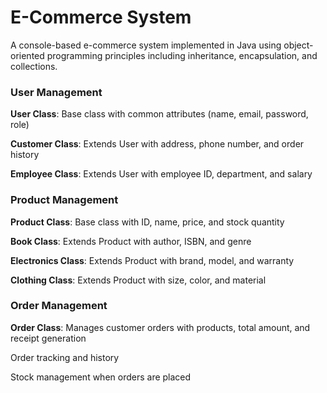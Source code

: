# E-Commerce System

A console-based e-commerce system implemented in Java using object-oriented programming principles including inheritance, encapsulation, and collections.

### User Management

**User Class**: Base class with common attributes (name, email, password, role)

**Customer Class**: Extends User with address, phone number, and order history

**Employee Class**: Extends User with employee ID, department, and salary

### Product Management

**Product Class**: Base class with ID, name, price, and stock quantity

**Book Class**: Extends Product with author, ISBN, and genre

**Electronics Class**: Extends Product with brand, model, and warranty

**Clothing Class**: Extends Product with size, color, and material

### Order Management

**Order Class**: Manages customer orders with products, total amount, and receipt generation

Order tracking and history

Stock management when orders are placed
